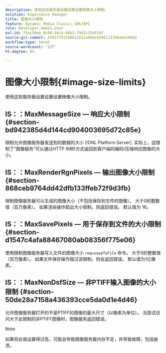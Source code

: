 ```yaml
---
description: 使用这些服务器设置设置设置映像大小限制。
solution: Experience Manager
title: 图像大小限制
feature: Dynamic Media Classic,SDK/API
role: Developer,Admin,User
exl-id: 75ec58ee-8c98-46cb-96b2-79d1c32e576f
source-git-commit: 4f81f755789613222a66bed2961117604ae19e62
workflow-type: tm+mt
source-wordcount: '227'
ht-degree: 0%

---
```


# 图像大小限制{#image-size-limits}

使用这些服务器设置设置设置映像大小限制。

## IS：：MaxMessageSize — 响应大小限制 {#section-bd942385d4d144cd904003695d72c85e}

限制允许图像服务器发送到的数据的大小 [!DNL Platform Server]. 实际上，这限制了“图像服务”可以通过HTTP (MB)方式返回到客户端的编码/压缩响应图像的大小。

## IS：：MaxRenderRgnPixels — 输出图像大小限制 {#section-868ceb9764dd42dfb133ffeb72f9d3fb}

限制图像服务器可以生成的图像大小（不包括保存到文件的图像）。 大于0的整数值（百万像素）。 如果渲染操作超出大小限制，则返回错误。 默认值为 16。

## IS：：MaxSavePixels — 用于保存到文件的大小限制 {#section-d1547c4afa88467080ab08356f775e06}

使用限制图像服务器写入文件的图像大小 `req=saveToFile` 命令。 大于0的整数值（百万像素）。 如果文件保存操作超过该限制，则会返回错误。 默认值为1亿像素。

## IS：：MaxNonDsfSize — 非PTIFF输入图像的大小限制 {#section-50de28a7158a436393cce5da0d1e4d46}

允许图像服务器打开的不是PTIFF的图像的最大尺寸（以像素为单位）。 当尝试访问大于此限制的非PTIFF图像时，图像服务返回错误。

>[!NOTE]
>
>如果将此值设置得过高，可能会导致图像服务器内存不足，并导致故障，包括崩溃。
